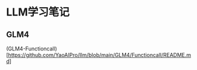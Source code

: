 # LLM学习笔记

## GLM4
(GLM4-Functioncall)[https://github.com/YaoAIPro/llm/blob/main/GLM4/Functioncall/README.md]
